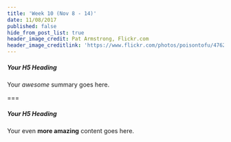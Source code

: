 ```yaml
---
title: 'Week 10 (Nov 8 - 14)'
date: 11/08/2017
published: false
hide_from_post_list: true
header_image_credit: Pat Armstrong, Flickr.com
header_image_creditlink: 'https://www.flickr.com/photos/poisontofu/4762082009/'
---
```


##### Your H5 Heading
Your _awesome_ summary goes here.

===

##### Your H5 Heading
Your even **more amazing** content goes here.
